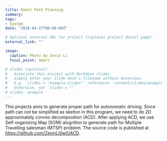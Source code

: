 ```yaml
---
title: Robot Path Planning
summary: 
tags:
- System
date: "2016-04-27T00:00:00Z"

# Optional external URL for project (replaces project detail page).
external_link: ""

image:
  caption: Photo by Zexin Li
  focal_point: Smart

# Slides (optional).
#   Associate this project with Markdown slides.
#   Simply enter your slide deck's filename without extension.
#   E.g. `slides = "example-slides"` references `content/slides/example-slides.md`.
#   Otherwise, set `slides = ""`.
# slides: example
---
```


This projects aims to generate proper path for autonomatic driving. Since path can not be simplified as skelton in this program, we need to do 2D approximately convex decomposition (ACD). After applying ACD, we use Self-organizing Map (SOM) alogrithm to generate path for Multiple Travelling salesman (MTSP) problem. The source code is published at https://github.com/ZexinLi0w0/ACD.